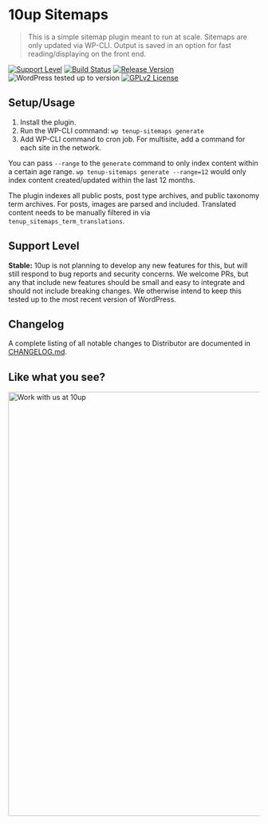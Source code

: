 # 10up Sitemaps

> This is a simple sitemap plugin meant to run at scale. Sitemaps are only updated via WP-CLI. Output is saved in an option for fast reading/displaying on the front end.

[![Support Level](https://img.shields.io/badge/support-stable-blue.svg)](#support-level) [![Build Status](https://travis-ci.org/10up/10up-sitemaps.svg?branch=master)](https://travis-ci.org/10up/10up-sitemaps) [![Release Version](https://img.shields.io/github/release/10up/10up-sitemaps.svg)](https://github.com/10up/10up-sitemaps/releases/latest) ![WordPress tested up to version](https://img.shields.io/badge/WordPress-v5.8%20tested-success.svg) [![GPLv2 License](https://img.shields.io/github/license/10up/10up-sitemaps.svg)](https://github.com/10up/10up-sitemaps/blob/develop/LICENSE.md) 
## Setup/Usage

1. Install the plugin.
2. Run the WP-CLI command: `wp tenup-sitemaps generate`
3. Add WP-CLI command to cron job. For multisite, add a command for each site in the network.

You can pass `--range` to the `generate` command to only index content within a certain age range. `wp tenup-sitemaps generate --range=12` would only index content created/updated within the last 12 months.

The plugin indexes all public posts, post type archives, and public taxonomy term archives. For posts, images are parsed and included. Translated content needs to be manually filtered in via `tenup_sitemaps_term_translations`.

## Support Level

**Stable:** 10up is not planning to develop any new features for this, but will still respond to bug reports and security concerns. We welcome PRs, but any that include new features should be small and easy to integrate and should not include breaking changes. We otherwise intend to keep this tested up to the most recent version of WordPress.

## Changelog

A complete listing of all notable changes to Distributor are documented in [CHANGELOG.md](https://github.com/10up/10up-sitemaps/blob/develop/CHANGELOG.md).

## Like what you see?

<a href="http://10up.com/contact/"><img src="https://10up.com/uploads/2016/10/10up-Github-Banner.png" width="850" alt="Work with us at 10up"></a>
